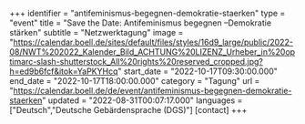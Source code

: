 +++
identifier = "antifeminismus-begegnen-demokratie-staerken"
type = "event"
title = "Save the Date: Antifeminismus begegnen –Demokratie stärken"
subtitle = "Netzwerktagung"
image = "https://calendar.boell.de/sites/default/files/styles/16d9_large/public/2022-08/NWT%202022_Kalender_Bild_ACHTUNG%20LIZENZ_Urheber_in%20optimarc-slash-shutterstock_All%20rights%20reserved_cropped.jpg?h=ed9b6fcf&itok=YaPKYHcq"
start_date = "2022-10-17T09:30:00.000"
end_date = "2022-10-17T18:00:00.000"
category = "Tagung"
url = "https://calendar.boell.de/de/event/antifeminismus-begegnen-demokratie-staerken"
updated = "2022-08-31T00:07:17.000"
languages = ["Deutsch","Deutsche Gebärdensprache (DGS)"]
[contact]
+++